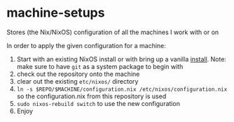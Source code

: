 # machine-setups
Stores (the Nix/NixOS) configuration of all the machines I work with or on

In order to apply the given configuration for a machine:
1. Start with an existing NixOS install or with bring up a vanilla [install](https://nixos.org/manual/nixos/stable/index.html#sec-installation). Note: make sure to have `git` as a system package to begin with
1. check out the repository onto the machine 
1. clear out the existing `etc/nixos/` directory
1. `ln -s $REPO/$MACHINE/configuration.nix /etc/nixos/configuration.nix` so the configuration.nix from this repository is used
1. `sudo nixos-rebuild switch` to use the new configuration
1. Enjoy

